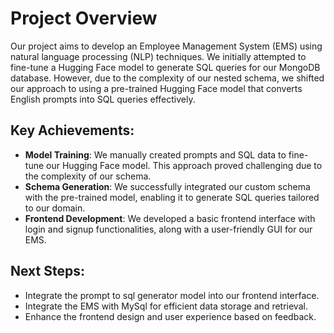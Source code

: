 # Project Overview

Our project aims to develop an Employee Management System (EMS) using natural language processing (NLP) techniques. We initially attempted to fine-tune a Hugging Face model to generate SQL queries for our MongoDB database. However, due to the complexity of our nested schema, we shifted our approach to using a pre-trained Hugging Face model that converts English prompts into SQL queries effectively.

## Key Achievements:
- **Model Training**: We manually created prompts and SQL data to fine-tune our Hugging Face model. This approach proved challenging due to the complexity of our schema.
- **Schema Generation**: We successfully integrated our custom schema with the pre-trained model, enabling it to generate SQL queries tailored to our domain.
- **Frontend Development**: We developed a basic frontend interface with login and signup functionalities, along with a user-friendly GUI for our EMS.

## Next Steps:
- Integrate the prompt to sql generator model into our frontend interface.
- Integrate the EMS with MySql for efficient data storage and retrieval.
- Enhance the frontend design and user experience based on feedback.
